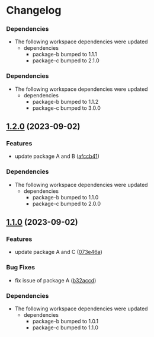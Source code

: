 # Changelog

### Dependencies

* The following workspace dependencies were updated
  * dependencies
    * package-b bumped to 1.1.1
    * package-c bumped to 2.1.0

### Dependencies

* The following workspace dependencies were updated
  * dependencies
    * package-b bumped to 1.1.2
    * package-c bumped to 3.0.0

## [1.2.0](https://github.com/hung-cybo/demo-monorepo-release-please/compare/package-a@1.1.0...package-a@1.2.0) (2023-09-02)


### Features

* update package A and B ([afccb41](https://github.com/hung-cybo/demo-monorepo-release-please/commit/afccb41640e52ff6a454dd532f871150370a4d7f))


### Dependencies

* The following workspace dependencies were updated
  * dependencies
    * package-b bumped to 1.1.0
    * package-c bumped to 2.0.0

## [1.1.0](https://github.com/hung-cybo/demo-monorepo-release-please/compare/package-a-v1.0.0...package-a@1.1.0) (2023-09-02)


### Features

* update package A and C ([073e46a](https://github.com/hung-cybo/demo-monorepo-release-please/commit/073e46a50744ef11c55edf11ca3d7621ac91ea97))


### Bug Fixes

* fix issue of package A ([b32accd](https://github.com/hung-cybo/demo-monorepo-release-please/commit/b32accdaccf4265046dd57ea84c668eefff0ac5e))


### Dependencies

* The following workspace dependencies were updated
  * dependencies
    * package-b bumped to 1.0.1
    * package-c bumped to 1.1.0
